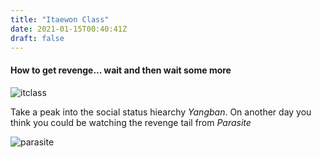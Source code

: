 ```yaml
---
title: "Itaewon Class"
date: 2021-01-15T00:40:41Z
draft: false
---
```


#### How to get revenge... wait and then wait some more

![itclass](https://khongsao.github.io/cblog.github.io/images/itclass.jpg)

Take a peak into the social status hiearchy *Yangban*. On another day you think you could be watching the revenge tail from *Parasite* 

![parasite](https://khongsao.github.io/cblog.github.io/images/parasite.jpg)   